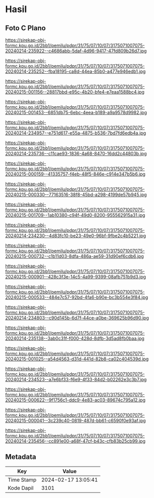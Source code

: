 # Hasil

## Foto C Plano

https://sirekap-obj-formc.kpu.go.id/2bb1/pemilu/pdpr/31/75/07/10/07/3175071007075-20240214-235922--c4686abb-5daf-4d96-9417-47fd809b26d7.jpg

https://sirekap-obj-formc.kpu.go.id/2bb1/pemilu/pdpr/31/75/07/10/07/3175071007075-20240214-235252--fba18195-ca8d-44ea-85b0-a477e946edb1.jpg

https://sirekap-obj-formc.kpu.go.id/2bb1/pemilu/pdpr/31/75/07/10/07/3175071007075-20240215-001156--28817bbd-e95c-4b20-bfe4-e7eaa1588bc4.jpg

https://sirekap-obj-formc.kpu.go.id/2bb1/pemilu/pdpr/31/75/07/10/07/3175071007075-20240215-001453--6851db75-6ebc-4eea-b189-a9a9578d9982.jpg

https://sirekap-obj-formc.kpu.go.id/2bb1/pemilu/pdpr/31/75/07/10/07/3175071007075-20240214-234957--e751d617-e55a-4875-b536-7bd7fd6edb4a.jpg

https://sirekap-obj-formc.kpu.go.id/2bb1/pemilu/pdpr/31/75/07/10/07/3175071007075-20240214-235736--c11cae93-1836-4a68-8470-16dd2c44803b.jpg

https://sirekap-obj-formc.kpu.go.id/2bb1/pemilu/pdpr/31/75/07/10/07/3175071007075-20240215-000159--41335757-f4eb-48f5-846e-c914e347b5b6.jpg

https://sirekap-obj-formc.kpu.go.id/2bb1/pemilu/pdpr/31/75/07/10/07/3175071007075-20240215-000330--77163516-38f8-45bd-a298-4199de57b945.jpg

https://sirekap-obj-formc.kpu.go.id/2bb1/pemilu/pdpr/31/75/07/10/07/3175071007075-20240215-001709--1ab10380-c94f-49d0-8200-955562915a31.jpg

https://sirekap-obj-formc.kpu.go.id/2bb1/pemilu/pdpr/31/75/07/10/07/3175071007075-20240214-234230--4d83fc10-be23-49e0-96bf-9fbe2c4b5221.jpg

https://sirekap-obj-formc.kpu.go.id/2bb1/pemilu/pdpr/31/75/07/10/07/3175071007075-20240215-000732--c1b11d03-8dfa-486a-ae59-31d90ef6cdb6.jpg

https://sirekap-obj-formc.kpu.go.id/2bb1/pemilu/pdpr/31/75/07/10/07/3175071007075-20240215-000901--428c3f3e-14c5-4a99-9399-08afb751b9d3.jpg

https://sirekap-obj-formc.kpu.go.id/2bb1/pemilu/pdpr/31/75/07/10/07/3175071007075-20240215-000533--484e7c57-92bd-4fa6-b90e-bc3b554e3f84.jpg

https://sirekap-obj-formc.kpu.go.id/2bb1/pemilu/pdpr/31/75/07/10/07/3175071007075-20240214-234803--c90d145b-6d7f-44ce-a0be-369625b96d90.jpg

https://sirekap-obj-formc.kpu.go.id/2bb1/pemilu/pdpr/31/75/07/10/07/3175071007075-20240214-235138--3ab0c31f-f000-428d-8dfb-3d5ad8fb0baa.jpg

https://sirekap-obj-formc.kpu.go.id/2bb1/pemilu/pdpr/31/75/07/10/07/3175071007075-20240215-001025--a54d4563-d31d-441d-82b8-ca02c404539d.jpg

https://sirekap-obj-formc.kpu.go.id/2bb1/pemilu/pdpr/31/75/07/10/07/3175071007075-20240214-234523--a7e6bf33-f6e9-4f33-84d2-b02262e3c3b7.jpg

https://sirekap-obj-formc.kpu.go.id/2bb1/pemilu/pdpr/31/75/07/10/07/3175071007075-20240215-000622--9f1756c1-ddc9-4e83-ac03-89674c795a12.jpg

https://sirekap-obj-formc.kpu.go.id/2bb1/pemilu/pdpr/31/75/07/10/07/3175071007075-20240215-000041--3c239c40-0819-487d-bb61-c6590f0e93af.jpg

https://sirekap-obj-formc.kpu.go.id/2bb1/pemilu/pdpr/31/75/07/10/07/3175071007075-20240214-235456--cc891e00-a68f-47cf-b43c-cfb83b25cb99.jpg


## Metadata

| Key        | Value               |
| ---------- | ------------------- |
| Time Stamp | 2024-02-17 13:05:41 |
| Kode Dapil | 3101                |



